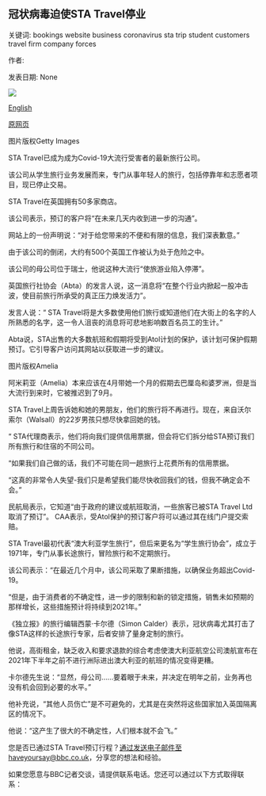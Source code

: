 ## 冠状病毒迫使STA Travel停业

关键词: bookings website business coronavirus sta trip student customers travel firm company forces

作者: 

发表日期: None

![](https://ichef.bbci.co.uk/news/1024/branded_news/464B/production/_114059971_gettyimages-1219196830.jpg)

[English](Coronavirus%20forces%20STA%20Travel%20out%20of%20business.md)

[原网页](https://www.bbc.com/news/business-53868447)

图片版权Getty Images

STA Travel已成为成为Covid-19大流行受害者的最新旅行公司。

该公司从学生旅行业务发展而来，专门从事年轻人的旅行，包括停靠年和志愿者项目，现已停止交易。

STA Travel在英国拥有50多家商店。

该公司表示，预订的客户将“在未来几天内收到进一步的沟通”。

网站上的一份声明说：“对于给您带来的不便和有限的信息，我们深表歉意。”

由于该公司的倒闭，大约有500个英国工作被认为处于危险之中。

该公司的母公司位于瑞士，他说这种大流行“使旅游业陷入停滞”。

英国旅行社协会（Abta）的发言人说，这一消息将“在整个行业内掀起一股冲击波，使目前旅行所承受的真正压力焕发活力”。

发言人说：“ STA Travel将是大多数使用他们旅行或知道他们在大街上的名字的人所熟悉的名字，这一令人沮丧的消息将可悲地影响数百名员工的生计。”

Abta说，STA出售的大多数航班和假期将受到Atol计划的保护，该计划可保护假期预订。它引导客户访问其网站以获取进一步的建议。

图片版权Amelia

阿米莉亚（Amelia）本来应该在4月带她一个月的假期去巴厘岛和婆罗洲，但是当大流行到来时，它被推迟到了9月。

STA Travel上周告诉她和她的男朋友，他们的旅行将不再进行。现在，来自沃尔索尔（Walsall）的22岁男孩只想尽快拿回她的钱。

“ STA代理商表示，他们将向我们提供信用票据，但会将它们拆分给STA预订我们所有旅行和住宿的不同公司。

“如果我们自己做的话，我们不可能在同一趟旅行上花费所有的信用票据。

“这真的非常令人失望-我们只是希望我们能尽快收回我们的钱，但我不确定会不会。”

民航局表示，它知道“由于政府的建议或航班取消，一些旅客已被STA Travel Ltd取消了预订”。 CAA表示，受Atol保护的预订客户将可以通过其在线门户提交索赔。

STA Travel最初代表“澳大利亚学生旅行”，但后来更名为“学生旅行协会”，成立于1971年，专门从事长途旅行，冒险旅行和不定期旅行。

该公司表示：“在最近几个月中，该公司采取了果断措施，以确保业务超出Covid-19。

“但是，由于消费者的不确定性，进一步的限制和新的锁定措施，销售未如预期的那样增长，这些措施预计将持续到2021年。”

《独立报》的旅行编辑西蒙·卡尔德（Simon Calder）表示，冠状病毒尤其打击了像STA这样的长途旅行专家，后者安排了量身定制的旅行。

他说，高街租金，缺乏收入和要求退款的综合考虑使澳大利亚航空公司澳航宣布在2021年下半年之前不进行洲际进出澳大利亚的航班的情况变得更糟。

卡尔德先生说：“显然，母公司……要着眼于未来，并决定在明年之前，业务再也没有机会回到必要的水平。”

他补充说，“其他人员伤亡”是不可避免的，尤其是在突然将这些国家加入英国隔离区的情况下。

他说：“这产生了很大的不确定性，人们根本就不会飞。”

您是否已通过STA Travel预订行程？通过发送电子邮件至haveyoursay@bbc.co.uk，分享您的想法和经验。

如果您愿意与BBC记者交谈，请提供联系电话。您还可以通过以下方式取得联系：